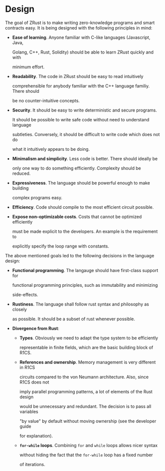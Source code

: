 # Design

The goal of ZRust is to make writing zero-knowledge programs and smart contracts easy. It is being designed with the following principles in mind:

* **Ease of learning**. Anyone familiar with C-like languages \(Javascript, Java,

  Golang, C++, Rust, Solidity\) should be able to learn ZRust quickly and with

  minimum effort.

* **Readability**. The code in ZRust should be easy to read intuitively

  comprehensible for anybody familiar with the C++ language familiy. There should

  be no counter-intuitive concepts.

* **Security**. It should be easy to write deterministic and secure programs.

  It should be possible to write safe code without need to understand language

  subtleties. Conversely, it should be difficult to write code which does not do

  what it intuitively appears to be doing.

* **Minimalism and simplicity**. Less code is better. There should ideally be

  only one way to do something efficiently. Complexity should be reduced.

* **Expressiveness**. The language should be powerful enough to make building

  complex programs easy.

* **Efficiency**. Code should compile to the most efficient circuit possible.
* **Expose non-optimizable costs**. Costs that cannot be optimized efficiently

  must be made explicit to the developers. An example is the requirement to

  explicitly specify the loop range with constants.

The above mentioned goals led to the following decisions in the language design:

* **Functional programming**. The langauge should have first-class support for

  functional programming principles, such as immutability and minimizing

  side-effects.

* **Rustiness**. The language shall follow rust syntax and philosophy as closely

  as possible. It should be a subset of rust whenever possible. 

* **Divergence from Rust**:
  * **Types**. Obviously we need to adapt the type system to be efficiently

    representable in finite fields, which are the basic building block of R1CS.

  * **References and ownership**. Memory management is very different in R1CS

    circuits compared to the von Neumann architecture. Also, since R1CS does not 

    imply parallel programming patterns, a lot of elements of the Rust design

    would be unnecessary and redundant. The decision is to pass all variables

    "by value" by default without moving ownership \(see the developer guide

    for explanation\).

  * **`for-while` loops**. Combining `for` and `while` loops allows nicer syntax

    without hiding the fact that the `for-while` loop has a fixed number

    of iterations.

